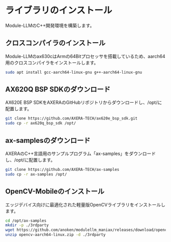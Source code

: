 # ライブラリのインストール

Module-LLMのC++開発環境を構築します。

## クロスコンパイラのインストール

Module-LLMのax630cはArmの64Bitプロセッサを搭載しているため、aarch64用のクロスコンパイラをインストールします。

```bash
sudo apt install gcc-aarch64-linux-gnu g++-aarch64-linux-gnu
```

## AX620Q BSP SDKのダウンロード

AX620E BSP SDKをAXERAのGitHubリポジトリからダウンロードし、/opt/に配置します。

```bash
git clone https://github.com/AXERA-TECH/ax620e_bsp_sdk.git
sudo cp -r ax620q_bsp_sdk /opt/
```

## ax-samplesのダウンロード

AXERAのC++言語用のサンプルプログラム「ax-samples」をダウンロードし、/opt/に配置します。

```bash
git clone https://github.com/AXERA-TECH/ax-samples
sudo cp -r ax-samples /opt/
```

## OpenCV-Mobileのインストール

エッジデバイス向けに最適化された軽量版OpenCVライブラリをインストールします。

```bash
cd /opt/ax-samples
mkdir -p ./3rdparty
wget https://github.com/anoken/modulellm_maniax/releases/download/opencv_mobile/opencv-aarch64-linux.zip
unzip opencv-aarch64-linux.zip -d ./3rdparty
```


